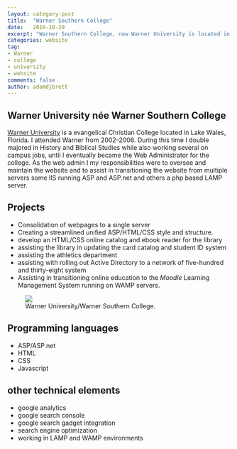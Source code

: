 ```yaml
---
layout: category-post
title:  "Warner Southern College"
date:   2016-10-20
excerpt: "Warner Southern College, now Warner University is located in beautiful Lake Wales, Florida in the heart of central Florida."
categories: website
tag:
- Warner
- college
- university
- website
comments: false
author: adamdjbrett
---
```


## Warner University n&eacute;e Warner Southern College
[Warner University](http://warner.edu/) is a evangelical Christian College located in Lake Wales, Florida. I attended Warner from 2002-2006. During this time I double majored in History and Biblical Studies while also working several on campus jobs, until I eventually became the Web Administrator for the college.
As the web admin I my responsibilities were to oversee and maintain the website and to assist in transitioning the website from multiple servers some IIS running ASP and ASP.net and others a php based LAMP server.

## Projects
* Consolidation of webpages to a single server
* Creating a streamlined unified ASP/HTML/CSS style and structure.
* develop an HTML/CSS online catalog and ebook reader for the library
* assisting the library in updating the card catalog and student ID system
* assisting the athletics department
* assisting with rolling out Active Directory to a network of five-hundred and thirty-eight system
* Assisting in transitioning online education to the _Moodle_ Learning Management System running on WAMP servers.


<figure>
	<a href="/assets/img/Warner-Southern-College-Central-Floridas-Christian-College.jpg"><img src="/assets/img/Warner-Southern-College-Central-Floridas-Christian-College-761x440.jpg"></a>
	<figcaption>Warner University/Warner Southern College.</figcaption>
</figure>

## Programming languages
* ASP/ASP.net
* HTML
* CSS
* Javascript


## other technical elements
* google analytics
* google search console
* google search gadget integration
* search engine optimization
* working in LAMP and WAMP environments
